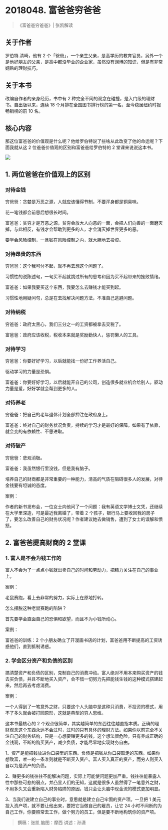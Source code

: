 # 2018048. 富爸爸穷爸爸
> 《富爸爸穷爸爸》| 张凯解读

## 关于作者
罗伯特.清崎，他有 2 个「爸爸」，一个亲生父亲，是高学历的教育官员，另外一个是他好朋友的父亲，是高中都没毕业的企业家，虽然没有渊博的知识，但是有非常娴熟的理财技巧。

## 关于本书
改编自作者的亲身经历，书中有 2 种完全不同的观念在碰撞，是入门级的理财书。自出版以来，连续 18 个月排在全国图书排行榜的第一名，至今稳居纽约时报畅销榜的前 10 名。

## 核心内容
那这位富爸爸的价值观是什么呢？他给罗伯特说了些啥从此改变了他的命运呢？下面我就从这 2 位爸爸价值观的区别和富爸爸给罗伯特的 2 堂课来说说这本书。

![](https://raw.githubusercontent.com/dalong0514/selfstudy/master/图片链接/听书/2018048.jpg)

## 1. 两位爸爸在价值观上的区别

### 对待金钱
穷爸爸：贪婪是万恶之源，人就应该懂得节制，不要浑身都是铜臭味。

花一笔钱都会前思后想很长时间。

富爸爸：贫穷才是万恶之源，贫穷会放大人向恶的一面，会把人们向善的一面磨灭掉，与此相反，有钱才会帮助到更多的人，才会消灭掉世界更多的恶。

要学会风险控制，一旦钱在风险控制之内，就大胆地去投资。

### 对待昂贵的东西
穷爸爸：这个我可付不起，就不再去想这个问题了。

习惯性的说陈述句，一句买不起就跳过所有的思考和因为买不起带来的挫败情绪。

富爸爸：如果我要买这个东西，我要怎么去赚钱才能买到起。

习惯性地用疑问句，总是在去找解决问题方法，不准自己逃避问题。

### 对待纳税
穷爸爸：政府太黑心，我们三分之一的工资都被拿去交税了。

富爸爸：政府应该收税，税收本来就是奖励勤快人，惩罚懒人的工具。

### 对待学习
穷爸爸：你要好好学习，以后就能找一份好工作养活自己。

驱动学习的力量是恐惧。

富爸爸：你要好好学习，以后就能开自己的公司，创造很多就业机会给别人。驱动力量是爱，好好学就会帮到更多的人。

### 对待养老
穷爸爸：把自己的老年退休计划全部押注在政府身上。

富爸爸：终对自己的财务状况负责，持续的学习才是最好的保障。如果有了依靠，就会变的有依赖性、不思进取。

### 对待破产
穷爸爸：悲观消极。

富爸爸：我虽然银行里没钱，但是我有脑子。

培养自己的财商都是非常重要的一种能力，清高的气质在阻碍很多人的发展，对待金钱要有坦诚的态度。

案例：

作者的新书发布会，一位女士向他问了一个问题：我有英语文学博士文凭，还继续在大学里深造，可是最近我离婚了，带着 2 个孩子，银行马上要收回我的房子了，要怎么改善自己的财务状况呢？作者建议她去做销售，遭到了女士的误解和愤怒。

## 2. 富爸爸提高财商的 2 堂课
### 1. 富人是不会为钱工作的
富人不会为了一点点小钱就出卖自己的时间和劳动力，把精力关注在自己的事业上。

案例：

老鼠赛跑，看上去非常的努力，实际上在原地打转。

怎么摆脱这种老鼠赛跑的陷阱？

首先要学会直面自己的恐惧和欲望，而且不为小钱所动心。

案例：

富爸爸的训练：2 个小朋友确立了开漫画书店的计划，富爸爸用不断提高的工资诱惑他们，直到抵制诱惑。

### 2. 学会区分资产和负债的区别
搞清楚资产和负债的区别，克制自己的消费冲动。富人绝对不用本来购买资产的钱去买负债，并且不断地买入资产，会不惜一切努力先把能钱生钱的这种模式搭建起来，然后再去考虑消费。

案例：

一个人得到了一笔意外之财，只要这个人头脑中是这种只消费，不投资的模式，用不了多久就会被打回原形，这就是典型的穷人思维。

这本书最核心的 2 个观点很简单，其实越简单的东西往往越直指本质。正确的理财观念这个东西永远不会过时，过时的只有具体的理财方法。如果你以前完全不关注自己的财务结构，只是一心想要赚更多的钱，这个想法很危险，只有养成正确的金钱观，不断的购买资产，减少负债，才能尽早地实现财务自由。

1、资产是能把钱放进你口袋里的东西。负债是把钱从你口袋取走的东西。如果你想致富，唯一的一条准则就是不断买入资产。富人买入真正的资产，而穷人则买入自以为是资产的负债。

2、赚更多的钱往往不能解决问题，实际上可能使问题更加严重。钱往往能暴露人性中那些可悲的弱点，并凸显人们的无知，这就是很多人虽然得了一笔意外之财，不用多久又会重新陷入财务陷阱的原因，钱只会让头脑中现金流的模式更加明显。

3、当我们说建立自己的事业时，意思就是建立自己牢固的资产项。一旦把 1 美元投入资产项，就不要让他出来，要把它当做自己的雇员，让它 24 小时不间断的为自己工作，你要照常去工作，做个努力的员工，但是要不断地构筑你的资产项。

> 撰稿：张凯
脑图：摩西
讲述：孙潇